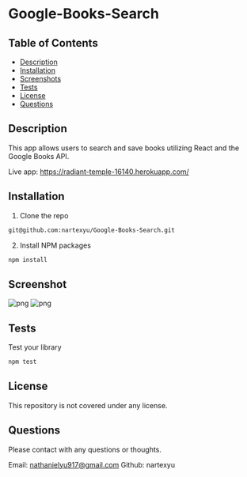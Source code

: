 # Google-Books-Search


## Table of Contents

* [Description](#Description)
* [Installation](#Installation)
* [Screenshots](#Screenshots)
* [Tests](#Tests)
* [License](#License)
* [Questions](#Questions)

## Description

This app allows users to search and save books utilizing React and the Google Books API.   

Live app: https://radiant-temple-16140.herokuapp.com/


## Installation
1. Clone the repo
```sh
git@github.com:nartexyu/Google-Books-Search.git
```

2. Install NPM packages
```sh
npm install
```

## Screenshot
![png](./client/screenshot1.jpg)
![png](./client/screenshot2.jpg)


## Tests

Test your library
```sh
npm test
```

## License

This repository is not covered under any license. 

## Questions
Please contact with any questions or thoughts.

Email: nathanielyu917@gmail.com
Github: nartexyu
